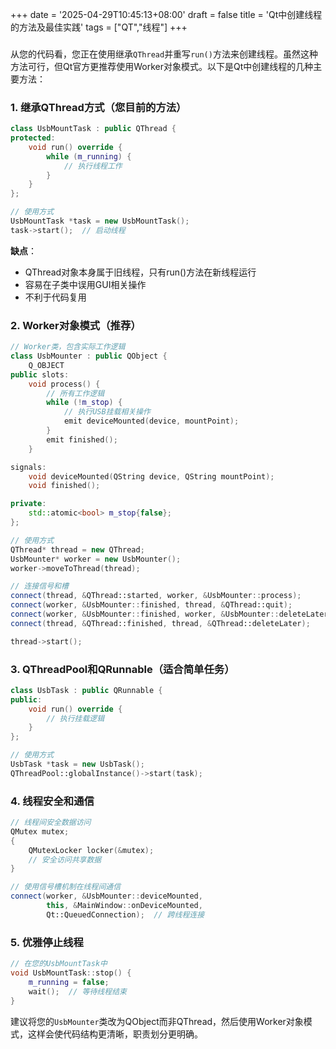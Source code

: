 +++
date = '2025-04-29T10:45:13+08:00'
draft = false
title = 'Qt中创建线程的方法及最佳实践'
tags = ["QT","线程"]
+++

### 

从您的代码看，您正在使用继承`QThread`并重写`run()`方法来创建线程。虽然这种方法可行，但Qt官方更推荐使用Worker对象模式。以下是Qt中创建线程的几种主要方法：

### 1. 继承QThread方式（您目前的方法）

```cpp
class UsbMountTask : public QThread {
protected:
    void run() override {
        while (m_running) {
            // 执行线程工作
        }
    }
};

// 使用方式
UsbMountTask *task = new UsbMountTask();
task->start();  // 启动线程
```

**缺点**：
- QThread对象本身属于旧线程，只有run()方法在新线程运行
- 容易在子类中误用GUI相关操作
- 不利于代码复用

### 2. Worker对象模式（推荐）

```cpp
// Worker类，包含实际工作逻辑
class UsbMounter : public QObject {
    Q_OBJECT
public slots:
    void process() {
        // 所有工作逻辑
        while (!m_stop) {
            // 执行USB挂载相关操作
            emit deviceMounted(device, mountPoint);
        }
        emit finished();
    }

signals:
    void deviceMounted(QString device, QString mountPoint);
    void finished();

private:
    std::atomic<bool> m_stop{false};
};

// 使用方式
QThread* thread = new QThread;
UsbMounter* worker = new UsbMounter();
worker->moveToThread(thread);

// 连接信号和槽
connect(thread, &QThread::started, worker, &UsbMounter::process);
connect(worker, &UsbMounter::finished, thread, &QThread::quit);
connect(worker, &UsbMounter::finished, worker, &UsbMounter::deleteLater);
connect(thread, &QThread::finished, thread, &QThread::deleteLater);

thread->start();
```

### 3. QThreadPool和QRunnable（适合简单任务）

```cpp
class UsbTask : public QRunnable {
public:
    void run() override {
        // 执行挂载逻辑
    }
};

// 使用方式
UsbTask *task = new UsbTask();
QThreadPool::globalInstance()->start(task);
```

### 4. 线程安全和通信

```cpp
// 线程间安全数据访问
QMutex mutex;
{
    QMutexLocker locker(&mutex);
    // 安全访问共享数据
}

// 使用信号槽机制在线程间通信
connect(worker, &UsbMounter::deviceMounted, 
        this, &MainWindow::onDeviceMounted, 
        Qt::QueuedConnection);  // 跨线程连接
```

### 5. 优雅停止线程

```cpp
// 在您的UsbMountTask中
void UsbMountTask::stop() {
    m_running = false;
    wait();  // 等待线程结束
}
```

建议将您的`UsbMounter`类改为QObject而非QThread，然后使用Worker对象模式，这样会使代码结构更清晰，职责划分更明确。